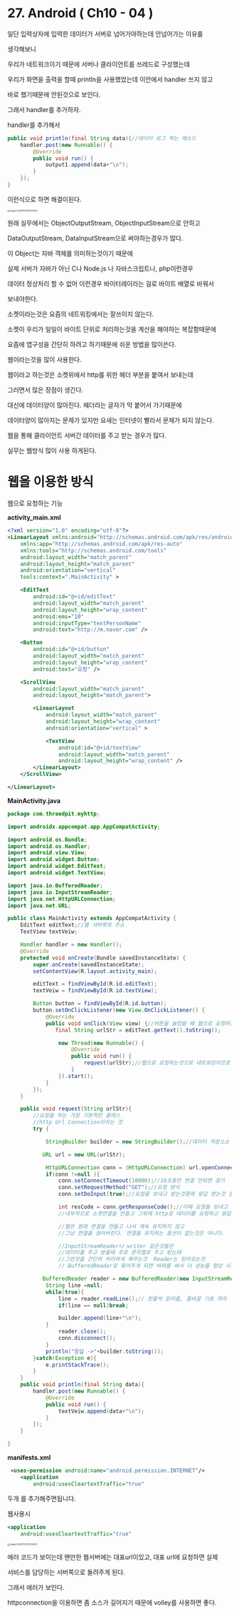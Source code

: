# 27. Android ( Ch10 - 04 )



일단 입력상자에 입력한 데이터가 서버로 넘어가야하는데 안넘어가는 이유를 

생각해보니

우리가 네트워크이기 때문에 서버나 클라이언트를 쓰레드로 구성했는데

우리가 화면을 출력을 할때 println을 사용했었는데 이안에서 handler 쓰지 않고 

바로 했기때문에 안된것으로 보인다. 



그래서 handler를 추가하자.

handler를 추가해서 

```java
public void println(final String data){//데이터 로그 찍는 메소드
    handler.post(new Runnable() {
        @Override
        public void run() {
            output1.append(data+"\n");
        }
    });
}
```

이런식으로 하면 해결이된다. 

<img src="27.%20Android%20(%20Ch10%20-%2004%20).assets/image-20200723164747925.png" alt="image-20200723164747925" style="zoom:33%;" />

원래 실무에서는 ObjectOutputStream, ObjectInputStream으로 안하고

DataOutputStream, DataInputStream으로 써야하는경우가 많다.

이 Object는 자바 객체를 의미하는것이기 때문에



실제 서버가 자바가 아닌 C나 Node.js 나 자바스크립트나, php이런경우 

데이터 정상처리 할 수 없어 이런경우 바이터레이라는 걸로 바이트 배열로 바꿔서

보내야한다. 



소켓이라는것은 요즘의 네트워킹에서는 잘쓰이지 않는다.

소켓이 우리가 일일이 바이트 단위로 처리하는것을 계산을 해야하는 복잡함때문에



요즘에 앱구성을 간단히 하려고 하기때문에 쉬운 방법을 많이쓴다. 

웹이라는것을 많이 사용한다. 

웹이라고 하는것은 소켓위에서 http를 위한 헤더 부분을 붙여서 보내는데 

그러면서 많은 장점이 생긴다.



대신에 데이터양이 많아진다.  헤더라는 글자가 막 붙어서 가기때문에 

데이터양이 많아지는 문제가 있지만 요새는 인터넷이 빨라서 문제가 되지 않는다.



웹을 통해 클라이언트 서버간 데이터를 주고 받는 경우가 많다. 

실무는 웹방식 많이 사용 하게된다. 



# 웹을 이용한 방식

웹으로 요청하는 기능

**activity_main.xml**

```xml
<?xml version="1.0" encoding="utf-8"?>
<LinearLayout xmlns:android="http://schemas.android.com/apk/res/android"
    xmlns:app="http://schemas.android.com/apk/res-auto"
    xmlns:tools="http://schemas.android.com/tools"
    android:layout_width="match_parent"
    android:layout_height="match_parent"
    android:orientation="vertical"
    tools:context=".MainActivity" >

    <EditText
        android:id="@+id/editText"
        android:layout_width="match_parent"
        android:layout_height="wrap_content"
        android:ems="10"
        android:inputType="textPersonName"
        android:text="http://m.naver.com" />

    <Button
        android:id="@+id/button"
        android:layout_width="match_parent"
        android:layout_height="wrap_content"
        android:text="요청" />

    <ScrollView
        android:layout_width="match_parent"
        android:layout_height="match_parent">

        <LinearLayout
            android:layout_width="match_parent"
            android:layout_height="wrap_content"
            android:orientation="vertical" >

            <TextView
                android:id="@+id/textView"
                android:layout_width="match_parent"
                android:layout_height="wrap_content" />
        </LinearLayout>
    </ScrollView>

</LinearLayout>
```



**MainActivity.java**

```java
package com.threedpit.myhttp;

import androidx.appcompat.app.AppCompatActivity;

import android.os.Bundle;
import android.os.Handler;
import android.view.View;
import android.widget.Button;
import android.widget.EditText;
import android.widget.TextView;

import java.io.BufferedReader;
import java.io.InputStreamReader;
import java.net.HttpURLConnection;
import java.net.URL;

public class MainActivity extends AppCompatActivity {
    EditText editText;//웹 서버쪽의 주소
    TextView textVeiw;

    Handler handler = new Handler();
    @Override
    protected void onCreate(Bundle savedInstanceState) {
        super.onCreate(savedInstanceState);
        setContentView(R.layout.activity_main);

        editText = findViewById(R.id.editText);
        textVeiw = findViewById(R.id.textView);

        Button button = findViewById(R.id.button);
        button.setOnClickListener(new View.OnClickListener() {
            @Override
            public void onClick(View view) {//버튼을 눌렀을 때 웹으로 요청하겠다.
               final String urlStr = editText.getText().toString();

                new Thread(new Runnable() {
                    @Override
                    public void run() {
                        request(urlStr);//웹으로 요청하는것으로 네트워킹이므로 쓰레드를 사용해야한다.
                    }
                }).start();
            }
        });
    }

    public void request(String urlStr){
        //요청을 하는 가장 기본적인 클래스
        //http Url Connection이라는 것
        try {

            StringBuilder builder = new StringBuilder();//데이터 저장소소

           URL url = new URL(urlStr);

            HttpURLConnection conn = (HttpURLConnection) url.openConnection();
            if(conn !=null ){
                conn.setConnectTimeout(10000);//10초동안 연결 안되면 끊기
                conn.setRequestMethod("GET");//요청 방식
                conn.setDoInput(true);//요청을 보내고 받는것중에 응답 받는것 설정

                int resCode = conn.getResponseCode();//이때 요청을 보내고 응답을 받음
                //내부적으로 소켓연결을 만들고 그위에 http로 데이터를 요청하고 응답을 받는 과정

                //웹은 원래 연결을 만들고 나서 계속 유지하지 않고
                //그냥 연결을 끊어버린다. 연결을 유지하는 옵션이 없는것은 아니다.

                //InputStreamReader나 writer 같은것들은
                //데이터를 주고 받을때 주로 문자열로 주고 받는데
                //그런것을 간단히 처리하게 해주는것  Reader는 읽어오는것
                // BufferedReader로 묶어주게 되면 버퍼를 써서 더 성능을 향상 시키는 방법

           BufferedReader reader = new BufferedReader(new InputStreamReader(conn.getInputStream()));// 데이터를 받는 통로
            String line =null;
            while(true){
                line = reader.readLine();// 한줄씩 읽어줌, 줄바꿈 기호 까지
                if(line == null)break;

                builder.append(line+"\n");
            }
                reader.close();
                conn.disconnect();
            }
            println("응답 ->"+builder.toString());
        }catch(Exception e){
            e.printStackTrace();
        }
    }
    public void println(final String data){
        handler.post(new Runnable() {
            @Override
            public void run() {
                textVeiw.append(data+"\n");
            }
        });
    }

}

```



**manifests.xml**

```xml
 <uses-permission android:name="android.permission.INTERNET"/>
    <application
        android:usesCleartextTraffic="true"
```

두개 를 추가해주면됩니다.



웹사용시

```xml
<application
    android:usesCleartextTraffic="true"
```



<img src="file://C:/Users/oksos/Desktop/androidStudy/%EB%AC%B8%EC%84%9C/27.%20Android%20(%20Ch10%20-%2004%20).assets/image-20200723173032567.png?lastModify=1595493053" alt="image-20200723173032567" style="zoom:33%;" />



에러 코드가 보이는데 왠만한 웹서버에는 대표url이있고, 대표 url에 요청하면 실제 

서비스를 담당하는 서버쪽으로 돌려주게 된다. 

그래서 에러가 보인다.  

httpconnection을 이용하면 좀 소스가 길어지기 때문에 volley를 사용하면 좋다. 